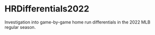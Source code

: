 # HRDifferentials2022
Investigation into game-by-game home run differentials in the 2022 MLB regular season.
